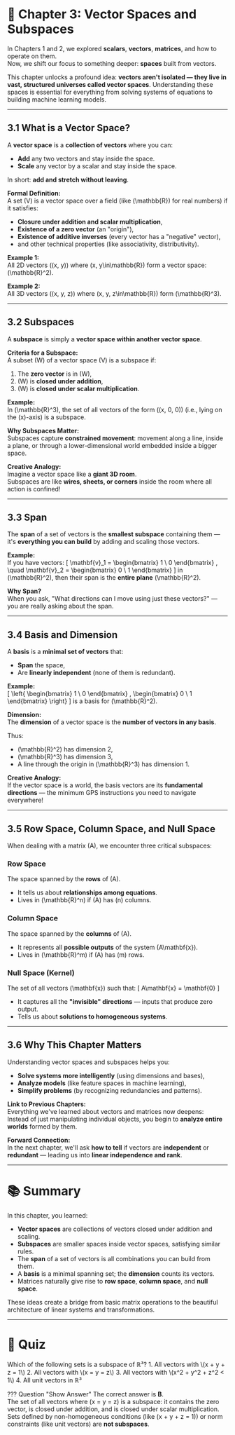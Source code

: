 # 📘 Chapter 3: Vector Spaces and Subspaces

In Chapters 1 and 2, we explored **scalars**, **vectors**, **matrices**, and how to operate on them.  
Now, we shift our focus to something deeper: **spaces** built from vectors.

This chapter unlocks a profound idea: **vectors aren't isolated — they live in vast, structured universes called vector spaces**. Understanding these spaces is essential for everything from solving systems of equations to building machine learning models.

---

## 3.1 What is a Vector Space?

A **vector space** is a **collection of vectors** where you can:
- **Add** any two vectors and stay inside the space.
- **Scale** any vector by a scalar and stay inside the space.

In short: **add and stretch without leaving**.

**Formal Definition:**  
A set \(V\) is a vector space over a field (like \(\mathbb{R}\) for real numbers) if it satisfies:
- **Closure under addition and scalar multiplication**,
- **Existence of a zero vector** (an "origin"),
- **Existence of additive inverses** (every vector has a "negative" vector),
- and other technical properties (like associativity, distributivity).

**Example 1:**  
All 2D vectors \((x, y)\) where \(x, y\in\mathbb{R}\) form a vector space: \(\mathbb{R}^2\).

**Example 2:**  
All 3D vectors \((x, y, z)\) where \(x, y, z\in\mathbb{R}\) form \(\mathbb{R}^3\).

---

## 3.2 Subspaces

A **subspace** is simply a **vector space within another vector space**.

**Criteria for a Subspace:**  
A subset \(W\) of a vector space \(V\) is a subspace if:
1. The **zero vector** is in \(W\),
2. \(W\) is **closed under addition**,
3. \(W\) is **closed under scalar multiplication**.

**Example:**  
In \(\mathbb{R}^3\), the set of all vectors of the form \((x, 0, 0)\) (i.e., lying on the \(x\)-axis) is a subspace.

**Why Subspaces Matter:**  
Subspaces capture **constrained movement**: movement along a line, inside a plane, or through a lower-dimensional world embedded inside a bigger space.

**Creative Analogy:**  
Imagine a vector space like a **giant 3D room**.  
Subspaces are like **wires, sheets, or corners** inside the room where all action is confined!

---

## 3.3 Span

The **span** of a set of vectors is the **smallest subspace** containing them — it's **everything you can build** by adding and scaling those vectors.

**Example:**  
If you have vectors:
\[
\mathbf{v}_1 =
\begin{bmatrix}
1 \\
0
\end{bmatrix}
, \quad
\mathbf{v}_2 =
\begin{bmatrix}
0 \\
1
\end{bmatrix}
\]
in \(\mathbb{R}^2\), then their span is the **entire plane** \(\mathbb{R}^2\).

**Why Span?**  
When you ask, "What directions can I move using just these vectors?" — you are really asking about the span.

---

## 3.4 Basis and Dimension

A **basis** is a **minimal set of vectors** that:
- **Span** the space,
- Are **linearly independent** (none of them is redundant).

**Example:**  
\[
\left\{
\begin{bmatrix}
1 \\
0
\end{bmatrix}
,
\begin{bmatrix}
0 \\
1
\end{bmatrix}
\right\}
\]
is a basis for \(\mathbb{R}^2\).

**Dimension:**  
The **dimension** of a vector space is the **number of vectors in any basis**.

Thus:
- \(\mathbb{R}^2\) has dimension 2,
- \(\mathbb{R}^3\) has dimension 3,
- A line through the origin in \(\mathbb{R}^3\) has dimension 1.

**Creative Analogy:**  
If the vector space is a world, the basis vectors are its **fundamental directions** — the minimum GPS instructions you need to navigate everywhere!

---

## 3.5 Row Space, Column Space, and Null Space

When dealing with a matrix \(A\), we encounter three critical subspaces:

### Row Space

The space spanned by the **rows** of \(A\).

- It tells us about **relationships among equations**.
- Lives in \(\mathbb{R}^n\) if \(A\) has \(n\) columns.

### Column Space

The space spanned by the **columns** of \(A\).

- It represents all **possible outputs** of the system \(A\mathbf{x}\).
- Lives in \(\mathbb{R}^m\) if \(A\) has \(m\) rows.

### Null Space (Kernel)

The set of all vectors \(\mathbf{x}\) such that:
\[
A\mathbf{x} = \mathbf{0}
\]

- It captures all the **"invisible" directions** — inputs that produce zero output.
- Tells us about **solutions to homogeneous systems**.

---

## 3.6 Why This Chapter Matters

Understanding vector spaces and subspaces helps you:

- **Solve systems more intelligently** (using dimensions and bases),
- **Analyze models** (like feature spaces in machine learning),
- **Simplify problems** (by recognizing redundancies and patterns).

**Link to Previous Chapters:**  
Everything we've learned about vectors and matrices now deepens:  
Instead of just manipulating individual objects, you begin to **analyze entire worlds** formed by them.

**Forward Connection:**  
In the next chapter, we'll ask **how to tell** if vectors are **independent** or **redundant** — leading us into **linear independence and rank**.

---

# 📚 Summary

In this chapter, you learned:

- **Vector spaces** are collections of vectors closed under addition and scaling.
- **Subspaces** are smaller spaces inside vector spaces, satisfying similar rules.
- The **span** of a set of vectors is all combinations you can build from them.
- A **basis** is a minimal spanning set; the **dimension** counts its vectors.
- Matrices naturally give rise to **row space**, **column space**, and **null space**.

These ideas create a bridge from basic matrix operations to the beautiful architecture of linear systems and transformations.

---

# 🧠 Quiz

<div class="upper-alpha" markdown>
Which of the following sets is a subspace of ℝ³?
1. All vectors with \(x + y + z = 1\)
2. All vectors with \(x = y = z\)
3. All vectors with \(x^2 + y^2 + z^2 < 1\)
4. All unit vectors in ℝ³
</div>

??? Question "Show Answer"
    The correct answer is **B**.  
    The set of all vectors where \(x = y = z\) is a subspace: it contains the zero vector, is closed under addition, and is closed under scalar multiplication.  
    Sets defined by non-homogeneous conditions (like \(x + y + z = 1\)) or norm constraints (like unit vectors) are **not subspaces**.
